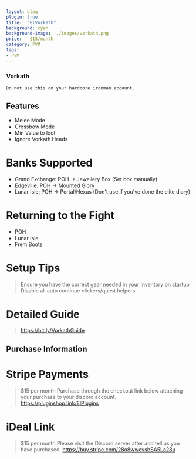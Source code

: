 ```yaml
---
layout: blog
plugin: true
title:  "ElVorkath"
background: cyan
background-image: ../images/vorkath.png
price:   $15/month
category: PVM
tags:
- PVM
---
```


### Vorkath
    Do not use this on your hardcore ironman account.

## Features

- Melee Mode
- Crossbow Mode
- Min Value to loot
- Ignore Vorkath Heads

# Banks Supported

- Grand Exchange: POH -> Jewellery Box (Set box manually)
- Edgeville: POH -> Mounted Glory
- Lunar Isle: POH -> Portal/Nexus (Don't use if you've done the elite diary)

# Returning to the Fight

- POH
- Lunar Isle
- Frem Boots

# Setup Tips

> Ensure you have the correct gear needed in your inventory on startup
> Disable all auto continue clickers/quest helpers

# Detailed Guide

> <a href="https://bit.ly/VorkathGuide">https://bit.ly/VorkathGuide</a>

## Purchase Information

# Stripe Payments
> $15 per month
> Purchase through the checkout link below attaching your purchase to your discord account.
<a href="https://pluginshop.link/ElPlugins">https://pluginshop.link/ElPlugins</a>

# iDeal Link
> $15 per month
> Please visit the Discord server after and tell us you have purchased.
<a href="https://buy.stripe.com/28o8wwevsbSA5La28u">https://buy.stripe.com/28o8wwevsbSA5La28u</a>